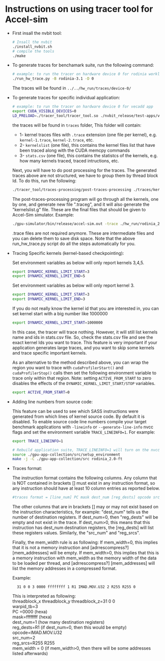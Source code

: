 # Instructions on using tracer tool for Accel-sim

* First insall the nvbit tool:
    ```bash
    # Insall the nvbit
    ./install_nvbit.sh
    # compile the tools
    ./make
    ```
* To generate traces for benchamark suite, run the following command:
    ```bash
    # example: to run the tracer on hardware device 0 for rodinia workloads
    ./run_hw_trace.py -B rodinia-3.1 -D 0
    ```
    The traces will be found in `../../hw_run/traces/device-0/`

* To generate traces for specific individual application:
    ```bash
    # example: to run the tracer on hardware device 0 for vecadd app
    export CUDA_VISIBLE_DEVICES=0
    LD_PRELOAD=./tracer_tool/tracer_tool.so ./nvbit_release/test-apps/vectoradd/vectoradd
    ```
    the traces will be found in `traces` folder, This folder will contain:
    * 1- kernel traces files with `.trace` extension (one file per kernel), e.g. `kernel-1.trace`, `kernel-2.trace`, etc.
    * 2- `kernelslist` (one file), this contains the kernel files list that have been traced along with the CUDA memcpy commands
    * 3- `stats.csv` (one file), this contains the statistcs of the kernels, e.g. how many kernels traced, traced intructions, etc.

    Next, you will have to do post processing for the traces. The generated traces above are not structured, we have to group them by thread block Id. To do this, run the following:

    ```bash
    ./tracer_tool/traces-processing/post-traces-processing ./traces/kernelslist
    ```

    The post-traces-processing program will go through all the kernels, one by one, and generate new file ".traceg", and it will also generate the "kernelslist.g" file. These are the final files that should be given to Accel-Sim simulator. Example:

    ```bash
    ./gpu-simulator/bin/release/accel-sim.out -trace ./hw_run/rodinia_2.0-ft/9.1/backprop-rodinia-2.0-ft/4096___data_result_4096_txt/traces/kernelslist.g -config ./gpu-simulator/gpgpu-sim/configs/tested-cfgs/SM7_QV100/gpgpusim.config -config ./gpu-simulator/configs/tested-cfgs/SM7_QV100/trace.config
    ```

    .trace files are not required anymore. These are intermediate files and you can delete them to save disk space.
    Note that the above run_hw_trace.py script do all the steps automatically for you.

* Tracing Specific kernels (kernel-based checkpointing):

    Set environment variables as below will only report kernels 3,4,5.
    ```bash
    export DYNAMIC_KERNEL_LIMIT_START=3
    export DYNAMIC_KERNEL_LIMIT_END=5
    ```

    Set environment variables as below will only report kernel 3.
    ```bash
    export DYNAMIC_KERNEL_LIMIT_START=3
    export DYNAMIC_KERNEL_LIMIT_END=3
    ```

    If you do not really know the kernel id that you are interested in, you can set kernel start with a big number like 1000000
    ```bash
    export DYNAMIC_KERNEL_LIMIT_START=1000000
    ```
    In this case, the tracer will trace nothing. However, it will still list kernels name and ids in stats.csv file. So, check the stats.csv file and see the exact kernel Ids you want to trace. This feature is very important if your application generates large traces, and you want to skip some kernels and trace specific important kernels.

    As an alternative to the method described above, you can wrap the region you want to trace with `cudaProfilerStart()` and `cudaProfilerStop()` calls then set the following environment variable to trace only within that region. Note: setting `ACTIVE_FROM_START` to zero disables the effects of the `DYNAMIC_KERNEL_LIMIT_START/STOP` variables.
    ```bash
    export ACTIVE_FROM_START=0
    ```

* Adding line numbers from source code:

    This feature can be used to see which SASS instructions were generated from which lines of kernel source code. By default it is disabled.
    To enable source code line numbers compile your target benchmark applications with `-lineinfo` or `--generate-line-info` nvcc flags and set the environment variable `TRACE_LINEINFO=1`. For example:
    ```bash
    export TRACE_LINEINFO=1

    # Rebuild application suite, TRACE_LINEINFO=1 will turn on the nvcc -lineinfo flag for you
    source ./gpu-app-collection/src/setup_environment
    make -j -C ./gpu-app-collection/src rodinia_2.0-ft
    ```

* Traces format:

    The instruction format contains the following columns. Any column that is NOT contained in brackets [] must exist in any instruction format, so any instruction should have at least 10 column entries as reported below.

    ```bash
    #traces format = [line_num] PC mask dest_num [reg_dests] opcode src_num [reg_srcs] mem_width [adrrescompress?] [mem_addresses]
    ```

    The other columns that are in brackets [] may or may not exist based on the instruction characteristics, for example:
    "dest_num" tells us the number of destination registers.
    If dest_num=0, then "reg_dests" will be empty and not exist in the trace.
    If dest_num>0, this means that this instruction has dest_num destination registers, the [reg_dests] will list these registers values.
	Similarly, the "src_num" and "reg_srcs".

    Finally, the mem_width rule is as following:
    If mem_width=0, this implies that it is not a memory instruction and [adrrescompress?] [mem_addresses] will be empty.
    If mem_width>0, this implies that this is a memory instruction with mem_width as the memory width of the data to be loaded per thread, and [adrrescompress?] [mem_addresses] will list the memory addresses in a compressed format.

    Example:


		31 0 0 3 0000 ffffffff 1 R1 IMAD.MOV.U32 2 R255 R255 0


    This is interpreted as following: <br />
    threadblock_x threadblock_y threadblock_z=31 0 0 <br />
    warpid_tb=3 <br />
    PC =0000 (hexa) <br />
    mask=ffffffff (hexa) <br />
    dest_num=1 (how many destination registers) <br />
    reg_dests=R1 (if dest_num=0, then this would be empty) <br />
    opcode=IMAD.MOV.U32  <br />
    src_num=2  <br />
    reg_srcs=R255 R255  <br />
    mem_width = 0 (if mem_width>0, then there will be some addresses listed afterwards) <br />
